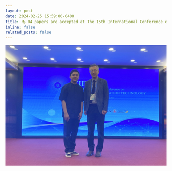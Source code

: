 ```yaml
---
layout: post
date: 2024-02-25 15:59:00-0400
title: 🗞️ 04 papers are accepted at The 15th International Conference on ICT Convergence, Jeju, Korea, Oct 16 -18, 2024.   
inline: false
related_posts: false
---
```


![conference_pic](https://github.com/tpnam0901/tpnam0901.github.io/blob/master/assets/img/announcement/announcement_2024_02_25.jpg?raw=true)
